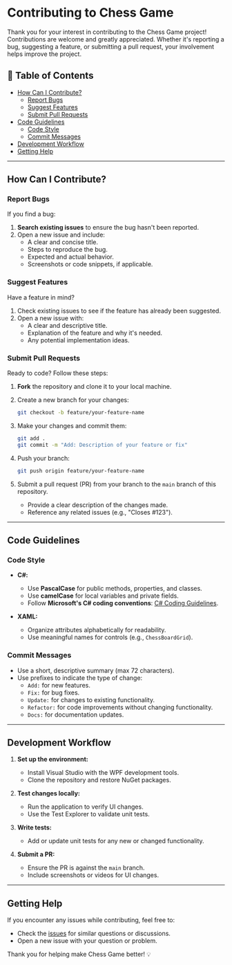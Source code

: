 
# Contributing to Chess Game

Thank you for your interest in contributing to the Chess Game project! Contributions are welcome and greatly appreciated. Whether it's reporting a bug, suggesting a feature, or submitting a pull request, your involvement helps improve the project.

## 📝 Table of Contents

- [How Can I Contribute?](#how-can-i-contribute)
  - [Report Bugs](#report-bugs)
  - [Suggest Features](#suggest-features)
  - [Submit Pull Requests](#submit-pull-requests)
- [Code Guidelines](#code-guidelines)
  - [Code Style](#code-style)
  - [Commit Messages](#commit-messages)
- [Development Workflow](#development-workflow)
- [Getting Help](#getting-help)

---

## How Can I Contribute?

### Report Bugs

If you find a bug:

1. **Search existing issues** to ensure the bug hasn't been reported.
2. Open a new issue and include:
   - A clear and concise title.
   - Steps to reproduce the bug.
   - Expected and actual behavior.
   - Screenshots or code snippets, if applicable.

### Suggest Features

Have a feature in mind?

1. Check existing issues to see if the feature has already been suggested.
2. Open a new issue with:
   - A clear and descriptive title.
   - Explanation of the feature and why it's needed.
   - Any potential implementation ideas.

### Submit Pull Requests

Ready to code? Follow these steps:

1. **Fork** the repository and clone it to your local machine.
2. Create a new branch for your changes:
   ```bash
   git checkout -b feature/your-feature-name
   ```
3. Make your changes and commit them:
   ```bash
   git add .
   git commit -m "Add: Description of your feature or fix"
   ```
4. Push your branch:
   ```bash
   git push origin feature/your-feature-name
   ```
5. Submit a pull request (PR) from your branch to the `main` branch of this repository.

   - Provide a clear description of the changes made.
   - Reference any related issues (e.g., "Closes #123").

---

## Code Guidelines

### Code Style

- **C#:**
  - Use **PascalCase** for public methods, properties, and classes.
  - Use **camelCase** for local variables and private fields.
  - Follow **Microsoft's C# coding conventions**: [C# Coding Guidelines](https://learn.microsoft.com/en-us/dotnet/csharp/fundamentals/coding-style/coding-conventions).

- **XAML:**
  - Organize attributes alphabetically for readability.
  - Use meaningful names for controls (e.g., `ChessBoardGrid`).

### Commit Messages

- Use a short, descriptive summary (max 72 characters).
- Use prefixes to indicate the type of change:
  - `Add:` for new features.
  - `Fix:` for bug fixes.
  - `Update:` for changes to existing functionality.
  - `Refactor:` for code improvements without changing functionality.
  - `Docs:` for documentation updates.

---

## Development Workflow

1. **Set up the environment:**
   - Install Visual Studio with the WPF development tools.
   - Clone the repository and restore NuGet packages.

2. **Test changes locally:**
   - Run the application to verify UI changes.
   - Use the Test Explorer to validate unit tests.

3. **Write tests:**
   - Add or update unit tests for any new or changed functionality.

4. **Submit a PR:**
   - Ensure the PR is against the `main` branch.
   - Include screenshots or videos for UI changes.

---

## Getting Help

If you encounter any issues while contributing, feel free to:

- Check the [issues](https://github.com/arya2004/chess/issues) for similar questions or discussions.
- Open a new issue with your question or problem.

Thank you for helping make Chess Game better! 💡

